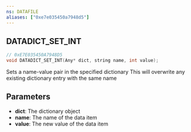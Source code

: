 ```yaml
---
ns: DATAFILE
aliases: ["0xe7e035450a7948d5"]
---
```

## DATADICT_SET_INT

```c
// 0xE7E035450A7948D5
void DATADICT_SET_INT(Any* dict, string name, int value);
```

Sets a name-value pair in the specified dictionary
This will overwrite any existing dictionary entry with the same name


## Parameters
* **dict**: The dictionary object
* **name**: The name of the data item
* **value**: The new value of the data item
